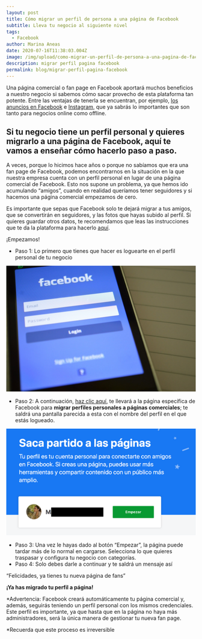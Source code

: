 ```yaml
---
layout: post
title: Cómo migrar un perfil de persona a una página de Facebook
subtitle: Lleva tu negocio al siguiente nivel
tags:
  - Facebook
author: Marina Aneas
date: 2020-07-16T11:38:03.004Z
image: /img/upload/como-migrar-un-perfil-de-persona-a-una-pagina-de-facebook.png
description: migrar perfil pagina facebook
permalink: blog/migrar-perfil-pagina-facebook
---
```

Una página comercial o fan page en Facebook aportará muchos beneficios a nuestro negocio si sabemos cómo sacar provecho de esta plataforma tan potente. Entre las ventajas de tenerla se encuentran, por ejemplo, [los anuncios en Facebook](https://supertu.es/servicios/publicidad-en-facebook/) e [Instagram](https://supertu.es/servicios/publicidad-en-instagram/), que ya sabrás lo importantes que son tanto para negocios online como offline.

## Si tu negocio tiene un perfil personal y quieres migrarlo a una página de Facebook, aquí te vamos a enseñar cómo hacerlo paso a paso.

A veces, porque lo hicimos hace años o porque no sabíamos que era una fan page de Facebook, podemos encontrarnos en la situación en la que nuestra empresa cuenta con un perfil personal en lugar de una página comercial de Facebook. Esto nos supone un problema, ya que hemos ido acumulando “amigos”, cuando en realidad queríamos tener seguidores y si hacemos una página comercial empezamos de cero.

Es importante que sepas que Facebook solo te dejará migrar a tus amigos, que se convertirán en seguidores, y las fotos que hayas subido al perfil. Si quieres guardar otros datos, te recomendamos que leas las instrucciones que te da la plataforma para hacerlo [aquí](https://www.facebook.com/help/1701730696756992?page=18830).

¡Empezamos!

* Paso 1: Lo primero que tienes que hacer es loguearte en el perfil personal de tu negocio

[![](/img/upload/migrar-perfil-facebook-1.jpg)](/img/upload/migrar-perfil-facebook-1.jpg)

* Paso 2: A continuación, [haz clic aquí](https://www.facebook.com/pages/create/migrate/), te llevará a la página específica de Facebook para **migrar perfiles personales a páginas comerciales**; te saldrá una pantalla parecida a esta con el nombre del perfil en el que estás logueado.

[![](/img/upload/migrar-perfil-facebook-2.png)](/img/upload/migrar-perfil-facebook-2.png)

* Paso 3: Una vez le hayas dado al botón “Empezar”, la página puede tardar más de lo normal en cargarse. Selecciona lo que quieres traspasar y configura tu negocio con categorías.
* Paso 4: Solo debes darle a continuar y te saldrá un mensaje así

“Felicidades, ya tienes tu nueva página de fans”

**¡Ya has migrado tu perfil a página!**

\*Advertencia: Facebook creará automáticamente tu página comercial y, además, seguirás teniendo un perfil personal con los mismos credenciales. Este perfil es importante, ya que hasta que en la página no haya más administradores, será la única manera de gestionar tu nueva fan page.

\*Recuerda que este proceso es irreversible